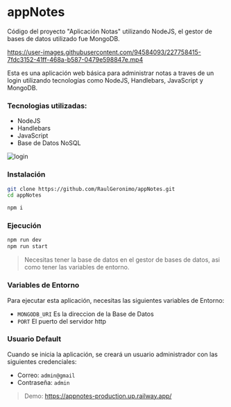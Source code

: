 # appNotes
Código del proyecto "Aplicación Notas" utilizando NodeJS, el gestor de bases de datos utilizado fue MongoDB.

https://user-images.githubusercontent.com/94584093/227758415-7fdc3152-41ff-468a-b587-0479e598847e.mp4

Esta es una aplicación web básica para administrar notas a traves de un login utilizando tecnologías como NodeJS, Handlebars, JavaScript y MongoDB.

### Tecnologias utilizadas: 
- NodeJS
- Handlebars
- JavaScript
- Base de Datos NoSQL

![login](https://user-images.githubusercontent.com/94584093/227758615-d296c079-66f9-479c-b5b7-80344c3e3756.png)


### Instalación
```sh
git clone https://github.com/RaulGeronimo/appNotes.git
cd appNotes

npm i
```

### Ejecución
```sh
npm run dev
npm run start
```

> Necesitas tener la base de datos en el gestor de bases de datos, asi como tener las variables de entorno.

### Variables de Entorno

Para ejecutar esta aplicación, necesitas las siguientes variables de Entorno:

- `MONGODB_URI` Es la direccion de la Base de Datos
- `PORT` El puerto del servidor http

### Usuario Default

Cuando se inicia la aplicación, se creará un usuario administrador con las siguientes credenciales:

- Correo: `admin@gmail`
- Contraseña: `admin`

> Demo: https://appnotes-production.up.railway.app/

